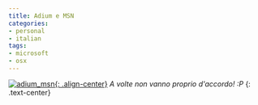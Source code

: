 ```yaml
---
title: Adium e MSN
categories:
- personal
- italian
tags:
- microsoft
- osx
---
```

[![adium_msn]({{site.url}}/assets/images/adium_msn.png){: .align-center}]({{site.url}}/assets/images/adium_msn.png)
_A volte non vanno proprio d'accordo! :P_
{: .text-center}

